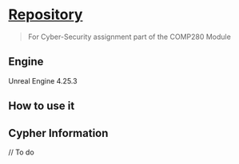 # [Repository](https://github.com/Koltonix/comp280-cyber-security)

> For Cyber-Security assignment part of the COMP280 Module

## Engine
Unreal Engine 4.25.3

## How to use it

## Cypher Information
// To do